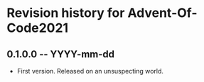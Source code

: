 # Revision history for Advent-Of-Code2021

## 0.1.0.0 -- YYYY-mm-dd

* First version. Released on an unsuspecting world.
